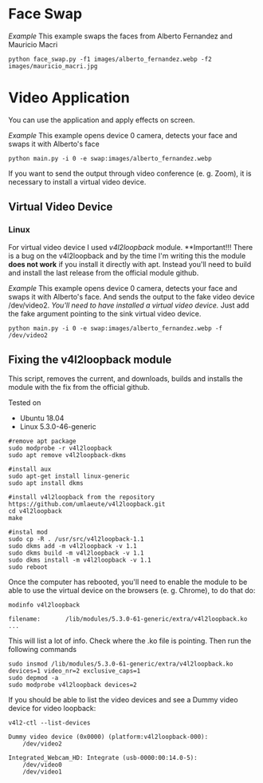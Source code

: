 # Face Swap

*Example*
This example swaps the faces from Alberto Fernandez and Mauricio Macri
```
python face_swap.py -f1 images/alberto_fernandez.webp -f2 images/mauricio_macri.jpg
```


# Video Application

You can use the application and apply effects on screen.

*Example*
This example opens device 0 camera, detects your face and swaps it with Alberto's face

```
python main.py -i 0 -e swap:images/alberto_fernandez.webp
```

If you want to send the output through video conference (e. g. Zoom), 
it is necessary to install a virtual video device. 

## Virtual Video Device

### Linux

For virtual video device I used *v4l2loopback* module. **Important!!! There is a bug on the v4l2loopback and by the time I'm writing this the 
module **does not work** if you install it directly with apt. Instead you'll need to build and install the last release from the official module github. 
 
*Example*
This example opens device 0 camera, detects your face and swaps it with Alberto's face.
And sends the output to the fake video device /dev/video2. 
*You'll need to have installed a virtual video device.*
Just add the fake argument pointing to the sink virtual video device.

```
python main.py -i 0 -e swap:images/alberto_fernandez.webp -f /dev/video2
```


## Fixing the v4l2loopback module
This script, removes the current, and downloads, builds and installs the module with 
the fix from the official github. 

Tested on 
- Ubuntu 18.04
- Linux 5.3.0-46-generic


```
#remove apt package
sudo modprobe -r v4l2loopback
sudo apt remove v4l2loopback-dkms

#install aux
sudo apt-get install linux-generic
sudo apt install dkms

#install v4l2loopback from the repository
https://github.com/umlaeute/v4l2loopback.git
cd v4l2loopback
make

#instal mod
sudo cp -R . /usr/src/v4l2loopback-1.1
sudo dkms add -m v4l2loopback -v 1.1
sudo dkms build -m v4l2loopback -v 1.1
sudo dkms install -m v4l2loopback -v 1.1
sudo reboot
```

Once the computer has rebooted, you'll need to enable the module to be able to use the virtual 
device on the browsers (e. g. Chrome), to do that do:


```
modinfo v4l2loopback
```
```
filename:       /lib/modules/5.3.0-61-generic/extra/v4l2loopback.ko
...
```


This will list a lot of info. Check where the .ko file is pointing.
Then run the following commands

```
sudo insmod /lib/modules/5.3.0-61-generic/extra/v4l2loopback.ko devices=1 video_nr=2 exclusive_caps=1
sudo depmod -a
sudo modprobe v4l2loopback devices=2
```

If you should be able to list the video devices and see a Dummy video device for video loopback:

```
v4l2-ctl --list-devices
```

```
Dummy video device (0x0000) (platform:v4l2loopback-000):
	/dev/video2

Integrated_Webcam_HD: Integrate (usb-0000:00:14.0-5):
	/dev/video0
	/dev/video1

```

